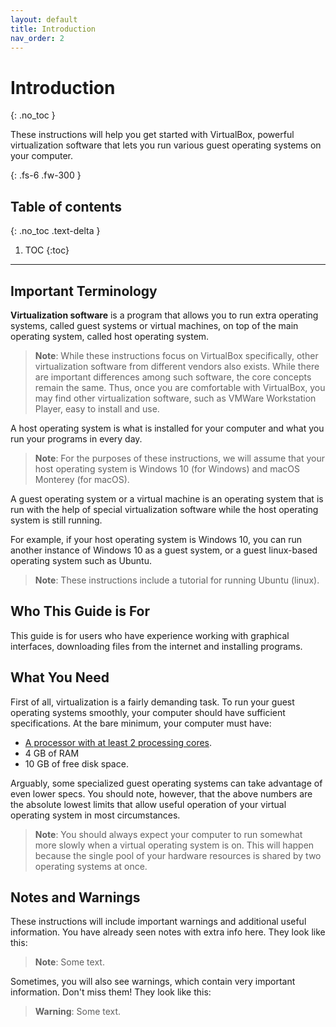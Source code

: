 ```yaml
---
layout: default
title: Introduction
nav_order: 2
---
```


# Introduction
{: .no_toc }

These instructions will help you get started with VirtualBox, powerful virtualization software that lets you run various guest operating systems on your computer.

{: .fs-6 .fw-300 }

## Table of contents
{: .no_toc .text-delta }

1. TOC
{:toc}

---


## Important Terminology

**Virtualization software** is a program that allows you to run extra operating systems, called guest systems or virtual machines, on top of the main operating system, called host operating system.

> **Note**: While these instructions focus on VirtualBox specifically, other virtualization software from different vendors also exists. While there are important differences among such software, the core concepts remain the same. Thus, once you are comfortable with VirtualBox, you may find other virtualization software, such as VMWare Workstation Player, easy to install and use.

A host operating system is what is installed for your computer and what you run your programs in every day.

> **Note**: For the purposes of these instructions, we will assume that your host operating system is Windows 10 (for Windows) and macOS Monterey (for macOS).

A guest operating system or a virtual machine is an operating system that is run with the help of special virtualization software while the host operating system is still running.

For example, if your host operating system is Windows 10, you can run another instance of Windows 10 as a guest system, or a guest linux-based operating system such as Ubuntu.

> **Note**: These instructions include a tutorial for running Ubuntu (linux).

## Who This Guide is For

This guide is for users who have experience working with graphical interfaces, downloading files from the internet and installing programs.

## What You Need

First of all, virtualization is a fairly demanding task. To run your guest operating systems smoothly, your computer should have sufficient specifications. At the bare minimum, your computer must have:

- [A processor with at least 2 processing cores](https://support.microsoft.com/en-us/windows/find-out-how-many-cores-your-processor-has-3126ef99-0247-33b3-81fc-065e9fb0c35b).
- 4 GB of RAM
- 10 GB of free disk space.

Arguably, some specialized guest operating systems can take advantage of even lower specs. You should note, however, that the above numbers are the absolute lowest limits that allow useful operation of your virtual operating system in most circumstances.

> **Note**: You should always expect your computer to run somewhat more slowly when a virtual operating system is on. This will happen because the single pool of your hardware resources is shared by two operating systems at once.

## Notes and Warnings

These instructions will include important warnings and additional useful information. You have already seen notes with extra info here. They look like this:

> **Note**: Some text.

Sometimes, you will also see warnings, which contain very important information. Don't miss them! They look like this:

> **Warning**: Some text.
